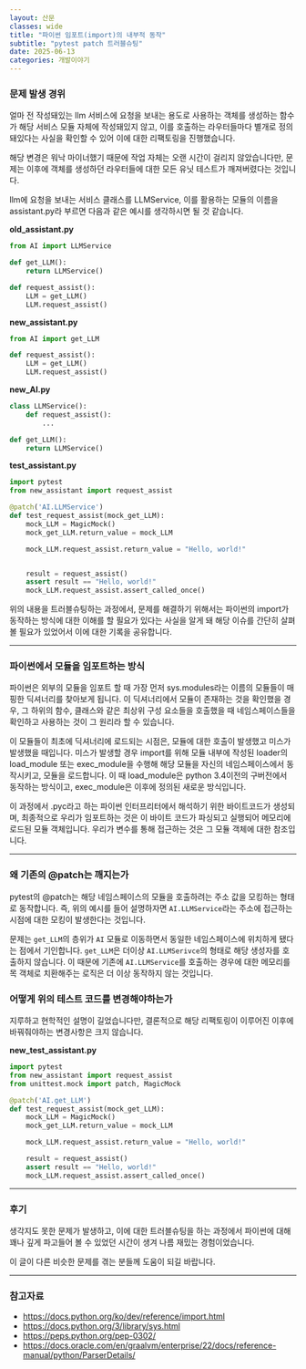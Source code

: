 ```yaml
---
layout: 산문
classes: wide
title: "파이썬 임포트(import)의 내부적 동작"
subtitle: "pytest patch 트러블슈팅"
date: 2025-06-13
categories: 개발이야기
---
```


### 문제 발생 경위

얼마 전 작성돼있는 llm 서비스에 요청을 보내는 용도로 사용하는 객체를 생성하는 함수가
해당 서비스 모듈 자체에 작성돼있지 않고, 이를 호출하는 라우터들마다
별개로 정의돼있다는 사실을 확인할 수 있어 이에 대한 리팩토링을 진행했습니다.

해당 변경은 워낙 마이너했기 때문에 작업 자체는 오랜 시간이 걸리지 않았습니다만, 문제는
이후에 객체를 생성하던 라우터들에 대한 모든 유닛 테스트가 깨져버렸다는 것입니다.

llm에 요청을 보내는 서비스 클래스를 LLMService, 이를 활용하는 모듈의 이름을 assistant.py라
부르면 다음과 같은 예시를 생각하시면 될 것 같습니다.

**old_assistant.py**

```python
from AI import LLMService

def get_LLM():
    return LLMService()

def request_assist():
    LLM = get_LLM()
    LLM.request_assist()
```

**new_assistant.py**

```python
from AI import get_LLM

def request_assist():
    LLM = get_LLM()
    LLM.request_assist()
```

**new_AI.py**

```python
class LLMService():
    def request_assist():
        ...

def get_LLM():
    return LLMService()
```

**test_assistant.py**

```python
import pytest
from new_assistant import request_assist

@patch('AI.LLMService')
def test_request_assist(mock_get_LLM):
    mock_LLM = MagicMock()
    mock_get_LLM.return_value = mock_LLM

    mock_LLM.request_assist.return_value = "Hello, world!"


    result = request_assist()
    assert result == "Hello, world!"
    mock_LLM.request_assist.assert_called_once()
```

위의 내용을 트러블슈팅하는 과정에서, 문제를 해결하기 위해서는 파이썬의 import가 동작하는
방식에 대한 이해를 할 필요가 있다는 사실을 알게 돼 해당 이슈를 간단히 살펴볼 필요가 있었어서
이에 대한 기록을 공유합니다.

---

### 파이썬에서 모듈을 임포트하는 방식

파이썬은 외부의 모듈을 임포트 할 때 가장 먼저 sys.modules라는 이름의 모듈들이 매핑한
딕셔너리를 찾아보게 됩니다. 이 딕셔너리에서 모듈이 존재하는 것을 확인했을 경우, 그 하위의
함수, 클래스와 같은 최상위 구성 요소들을 호출했을 때 네임스페이스들을 확인하고 사용하는
것이 그 원리라 할 수 있습니다.

이 모듈들이 최초에 딕셔너리에 로드되는 시점은, 모듈에 대한 호출이 발생했고 미스가 발생했을
때입니다. 미스가 발생할 경우 import를 위해 모듈 내부에 작성된 loader의 load_module 또는
exec_module을 수행해 해당 모듈을 자신의 네임스페이스에서 동작시키고, 모듈을 로드합니다.
이 때 load_module은 python 3.4이전의 구버전에서 동작하는 방식이고, exec_module은 이후에
정의된 새로운 방식입니다.

이 과정에서 .pyc라고 하는 파이썬 인터프리터에서 해석하기 위한 바이트코드가 생성되며,
최종적으로 우리가 임포트하는 것은 이 바이트 코드가 파싱되고 실행되어 메모리에 로드된
모듈 객체입니다. 우리가 변수를 통해 접근하는 것은 그 모듈 객체에 대한 참조입니다.

---

### 왜 기존의 @patch는 깨지는가

pytest의 @patch는 해당 네임스페이스의 모듈을 호출하려는 주소 값을 모킹하는 형태로 동작합니다.
즉, 위의 예시를 들어 설명하자면 `AI.LLMService`라는 주소에 접근하는 시점에 대한 모킹이 발생한다는
것입니다.

문제는 `get_LLM`의 층위가 `AI` 모듈로 이동하면서 동일한 네임스페이스에 위치하게 됐다는 점에서
기인합니다. `get_LLM`은 더이상 `AI.LLMSerivce`의 형태로 해당 생성자를 호출하지 않습니다.
이 때문에 기존에 `AI.LLMService`를 호출하는 경우에 대한 메모리를 목 객체로 치환해주는
로직은 더 이상 동작하지 않는 것입니다.

### 어떻게 위의 테스트 코드를 변경해야하는가

지루하고 현학적인 설명이 길었습니다만, 결론적으로 해당 리팩토링이 이루어진 이후에 바꿔줘야하는
변경사항은 크지 않습니다.

**new_test_assistant.py**

```python
import pytest
from new_assistant import request_assist
from unittest.mock import patch, MagicMock

@patch('AI.get_LLM')
def test_request_assist(mock_get_LLM):
    mock_LLM = MagicMock()
    mock_get_LLM.return_value = mock_LLM

    mock_LLM.request_assist.return_value = "Hello, world!"

    result = request_assist()
    assert result == "Hello, world!"
    mock_LLM.request_assist.assert_called_once()
```

---

### 후기

생각지도 못한 문제가 발생하고, 이에 대한 트러블슈팅을 하는 과정에서 파이썬에 대해 꽤나
깊게 파고들어 볼 수 있었던 시간이 생겨 나름 재밌는 경험이었습니다.

이 글이 다른 비슷한 문제를 겪는 분들께 도움이 되길 바랍니다.

---

### 참고자료

- <https://docs.python.org/ko/dev/reference/import.html>
- <https://docs.python.org/3/library/sys.html>
- <https://peps.python.org/pep-0302/>
- <https://docs.oracle.com/en/graalvm/enterprise/22/docs/reference-manual/python/ParserDetails/>
